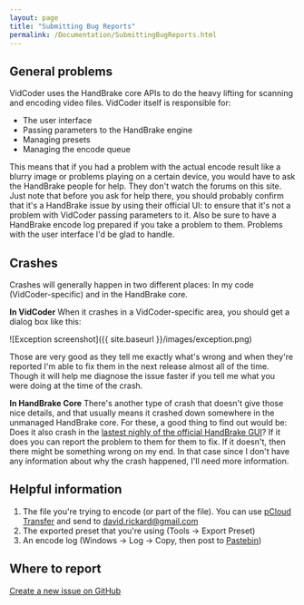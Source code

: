 ```yaml
---
layout: page
title: "Submitting Bug Reports"
permalink: /Documentation/SubmittingBugReports.html
---
```


## General problems

VidCoder uses the HandBrake core APIs to do the heavy lifting for scanning and encoding video files. VidCoder itself is responsible for:

* The user interface
* Passing parameters to the HandBrake engine
* Managing presets
* Managing the encode queue

This means that if you had a problem with the actual encode result like a blurry image or problems playing on a certain device, you would have to ask the HandBrake people for help. They don't watch the forums on this site. Just note that before you ask for help there, you should probably confirm that it's a HandBrake issue by using their official UI: to ensure that it's not a problem with VidCoder passing parameters to it. Also be sure to have a HandBrake encode log prepared if you take a problem to them. Problems with the user interface I'd be glad to handle.

## Crashes

Crashes will generally happen in two different places: In my code (VidCoder-specific) and in the HandBrake core.

**In VidCoder**
When it crashes in a VidCoder-specific area, you should get a dialog box like this:

![Exception screenshot]({{ site.baseurl }}/images/exception.png)

Those are very good as they tell me exactly what's wrong and when they're reported I'm able to fix them in the next release almost all of the time. Though it will help me diagnose the issue faster if you tell me what you were doing at the time of the crash.

**In HandBrake Core**
There's another type of crash that doesn't give those nice details, and that usually means it crashed down somewhere in the unmanaged HandBrake core. For these, a good thing to find out would be: Does it also crash in the [lastest nighly of the official HandBrake GUI](https://handbrake.fr/nightly.php)? If it does you can report the problem to them for them to fix. If it doesn't, then there might be something wrong on my end. In that case since I don't have any information about why the crash happened, I'll need more information.

## Helpful information
1. The file you're trying to encode (or part of the file). You can use [pCloud Transfer](https://transfer.pcloud.com/) and send to david.rickard@gmail.com
2. The exported preset that you're using (Tools -> Export Preset)
3. An encode log (Windows -> Log -> Copy, then post to [Pastebin](http://pastebin.com/))

## Where to report

[Create a new issue on GitHub](https://github.com/RandomEngy/VidCoder/issues/new) 